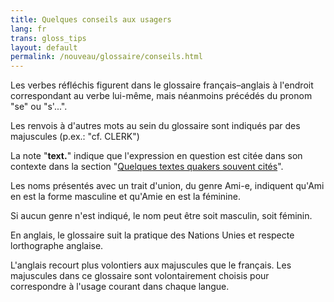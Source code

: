 ```yaml
---
title: Quelques conseils aux usagers
lang: fr
trans: gloss_tips
layout: default
permalink: /nouveau/glossaire/conseils.html
---
```

Les verbes r&#233;fl&#233;chis figurent dans le glossaire fran&#231;ais&ndash;anglais &#224; l'endroit correspondant au verbe lui-m&#234;me, mais n&#233;anmoins pr&#233;c&#233;d&#233;s du pronom "se" ou "s'...".

Les renvois &#224; d'autres mots au sein du glossaire sont indiqu&#233;s par des majuscules (p.ex.: "cf. CLERK")

La note "**text.**" indique que l'expression en question est citée dans son contexte dans la section "[Quelques textes quakers souvent cités](texts.html)".

Les noms pr&#233;sent&#233;s avec un trait d'union, du genre Ami-e, indiquent qu'Ami en est la forme masculine et qu'Amie en est la f&#233;minine.

Si aucun genre n'est indiqu&#233;, le nom peut &#234;tre soit masculin, soit f&#233;minin.

En anglais, le glossaire suit la pratique des Nations Unies et respecte lorthographe anglaise.

L'anglais recourt plus volontiers aux majuscules que le français. Les majuscules dans ce glossaire sont volontairement choisis pour correspondre à l'usage courant dans chaque langue.
